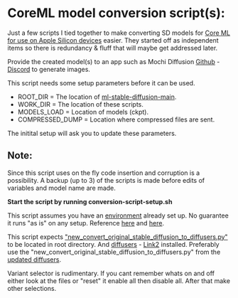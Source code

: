 # CoreML model conversion script(s):

Just a few scripts I tied together to make converting SD models for [Core ML for use on Apple Silicon devices](https://github.com/apple/ml-stable-diffusion) easier. They started off as independent items so there is redundancy & fluff that will maybe get addressed later.

Provide the created model(s) to an app such as Mochi Diffusion [Github](https://github.com/godly-devotion/MochiDiffusion) - [Discord](https://discord.gg/x2kartzxGv) to generate images.<br>

This script needs some setup parameters before it can be used.
- ROOT_DIR 		= The location of [ml-stable-diffusion-main](https://github.com/apple/ml-stable-diffusion).
- WORK_DIR 		= The location of these scripts.
- MODELS_LOAD 	= Location of models (ckpt).
- COMPRESSED_DUMP = Location where compressed files are sent.

The initital setup will ask you to update these parameters.

## Note:

Since this script uses on the fly code insertion and corruption is a possibility. A backup (up to 3) of the scripts is made before edits of variables and model name are made.

**Start the script by running conversion-script-setup.sh**

This script assumes you have an [environment](https://www.infoworld.com/article/3239675/virtualenv-and-venv-python-virtual-environments-explained.html) already set up. No guarantee it runs "as is" on any setup.
Reference [here](https://github.com/godly-devotion/MochiDiffusion/wiki/How-to-convert-CKPT-or-SafeTensors-files-to-Core-ML) and [here](https://github.com/apple/ml-stable-diffusion#-converting-models-to-core-ml).

This script expects ["new_convert_original_stable_diffusion_to_diffusers.py"](https://gist.github.com/saftle/c5e222c6231e7b19f01bb93ac9fcc191/raw/961d49481f472159c0696d929b10647b2c0cc158/replace_vae.py) to be located in root directory. And [diffusers](https://huggingface.co/docs/diffusers/installation) - [Link2](https://pypi.org/project/diffusers/) installed.
Preferably use the "new_convert_original_stable_diffusion_to_diffusers.py" from the [updated diffusers](https://github.com/huggingface/diffusers). 

Variant selector is rudimentary. If you cant remember whats on and off either look at the files or "reset" it enable all then disable all. After that make other selections.
